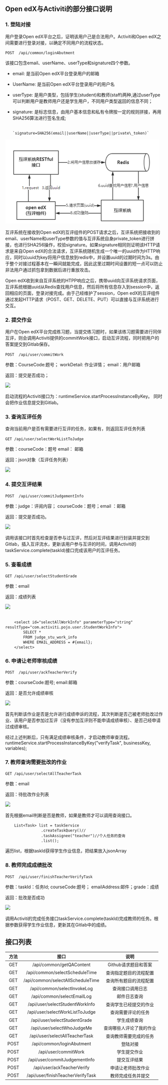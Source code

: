 
## Open edX与Activiti的部分接口说明

### 1. 登陆对接

用户登录Open edX平台之后，证明该用户己是合法用户。Activiti和Open edX之间需要进行登录对接，以确定不同用户的流程状态。
```
POST  /api/common/loginAbutment  
```
该接口包含email、userName、userType和signature四个参数。

+ email: 是当前Open edX平台登录用户的邮箱
+ UserName: 是当前Open edX平台登录用户的用户名
+ userType: 是用户类型，包括学生(student)和教师(staff)两种,通过userType可以判断用户是教师用户还是学生用户，不同用户类型返回的信息不同；
+ signature: 是标志信息，由用户基本信息和私有令牌按一定的规则拼接，再用SHA256算法进行签名生成; 

                 `signature=SHA256(email||userName||userType||private\_token)`


![](../pictures/assessment-inter.png)

互评系统在接收到Open edX的互评组件的POST请求之后，互评系统把接收到的email、userName和userType参数的值与互评系统自身private\_token进行拼接，也进行SHA256操作，校验signature。如果signature相同则证明该HTTP请求是来自Open edX的合法请求，互评系统随机生成一个唯一的uuid作为HTTP响应，同时以uuid为key将用户信息放到redis中，并设置uuid的过期时间为3s。由于整个对接过程基本在一瞬间就能完成，因此这里过期时间设置的短一点可以防止非法用户通过抓包拿到数据后进行重放攻击。

Open edX收到来自互评系统的HTPP响应之后，携带uuid向互评系统请求页面，互评系统根据uuid从Redis查找用户信息，然后将所有信息存入到session中，返回相应的页面，登录对接完成。由于己经维护了session，Open edX的互评组件通过发起HTTP请求（POST、GET、DELETE、PUT）可以直接与互评系统进行交互。

### 2. 提交作业

用户在Open edX平台完成练习题，当提交练习题时，如果该练习题需要进行同伴互评，则会调用Activiti提供的commitWork接口，启动互评流程，同时把用户的答案提交到Gitlab保存。

```POST  /api/user/commitWork ```

参数：CourseCode:题号； workDetail: 作业详情； email：用户邮箱

返回：提交是否成功；

![](../pictures/commitWork.png)

启动流程的Activiti接口为：runtimeService.startProcessInstanceByKey。 同时会把作业信息提交到Gitlab。

### 3. 查询互评任务

查询当前用户是否有需要进行互评的任务，如果有，则返回互评任务列表

```GET /api/user/selectWorkListToJudge ```

参数：courseCode：题号 email： 邮箱

返回：json对象（互评任务列表）

![](../pictures/selectWorkListToJudge2.png)

### 4. 提交互评结果

```POST  /api/user/commitJudgementInfo ```


参数：judge：评阅内容； courseCode：题号；email ：邮箱

返回：提交是否成功。

![](../pictures/commitJudgementInfo.png)

调用该接口时首先检查是否参与过互评，然后对互评结果进行封装并提交到Gitlab，插入互评流水，更新该用户参与互评的时间，调用Activiti的taskService.complete(taskId)接口完成该用户的互评任务。

### 5. 查看成绩

```GET /api/user/selectStudentGrade ```

参数：email

返回：成绩列表

![](../pictures/selectStudentGrade.png)

```

    <select id="selectAllWorkInfo" parameterType="string" resultType="com.activiti.pojo.user.StudentWorkInfo">
        SELECT *
        FROM judge_stu_work_info
        WHERE EMAIL_ADDRESS = #{email};
    </select>
```

### 6. 申请让老师审核成绩

```POST  /api/user/ackTeacherVerify ```

参数：courseCode:题号; email:邮箱

返回：是否允许成绩审核

![](../pictures/ackTeacherVerify.png)

首先判断该作业是否是允许进行成绩申诉的流程，其次判断是否己被老师批改过作业、该用户是否参加过互评（没有参加互评则不能申请成绩审核）、是否己经申请过成绩审核。

经过上述判断后，只有满足成绩审核条件，才启动教师审查流程。runtimeService.startProcessInstanceByKey("verifyTask", businessKey, variables);

### 7. 教师查询需要批改的作业

```GET /api/user/selectAllTeacherTask ```

参数：email

返回：待批改作业列表

![](../pictures/selectAllTeacherTask.png)

首先根据email判断是否是教师，如果是教师才可以调用查询接口。

```
    List<Task> list = taskService
                .createTaskQuery()//
                .taskAssignee("teacher")//个人任务的查询
                .list();
```
遍历list，根据taskId获得学生作业信息，把结果放入jsonArray

### 8. 教师完成成绩批改

```POST  /api/user/finishTeacherVerifyTask ```

参数：taskId：任务Id; courseCode:题号； emailAddress:邮件；grade：成绩

返回：批改是否成功

![](../pictures/finishTeacherVerifyTask.png)

调用Activiti的完成任务接口taskService.complete(taskId)完成教师的任务。根据参数获得学生作业信息，更新其在Gitlab中的成绩。

## 接口列表

|方法 |接口 |说明 |
| :-------------: |:-------------:| :-----:|
|GET |/api/common/getQAContent |Github请求题目和答案 |
|GET |/api/common/selectScheduleTime |查询指定题目的流程配置|
|GET |/api/common/selectAllScheduleTime  |查询所有题目的流程配置|
|GET |/api/common/selectInvokeLog  |查询接口调用日志|
|GET |/api/common/selectEmailLog |邮件日志查询|
|GET |/api/user/selectStudentWorkInfo  |查询学生已经提交的作业|
|GET |/api/user/selectWorkListToJudge  |查询需要评论的任务|
|GET |/api/user/selectStudentGrade |学生成绩查询|
|GET |/api/user/selectWhoJudgeMe |查询哪些人评论了我的作业|
|GET |/api/user/selectAllTeacherTask |查询教师需要完成的任务|
|POST | /api/common/loginAbutment  |登陆对接|
|POST | /api/user/commitWork |学生提交作业|
|POST | /api/user/commitJudgementInfo  |提交互评结果|
|POST | /api/user/ackTeacherVerify |申请让老师批改作业|
|POST | /api/user/finishTeacherVerifyTask  |教师完成任务并提交|
